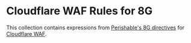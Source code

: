 # Cloudflare WAF Rules for 8G
This collection contains expressions from [Perishable's 8G directives](https://perishablepress.com/8g-firewall/) for [Cloudflare WAF](https://developers.cloudflare.com/waf/custom-rules/custom-rulesets/create-dashboard/).
